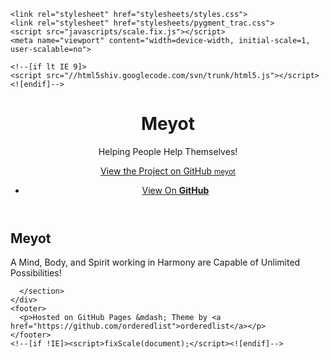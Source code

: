 <!doctype html>
<html>
  <head>
    <meta charset="utf-8">
    <meta http-equiv="X-UA-Compatible" content="chrome=1">
    <title>Meyot by meyot</title>

    <link rel="stylesheet" href="stylesheets/styles.css">
    <link rel="stylesheet" href="stylesheets/pygment_trac.css">
    <script src="javascripts/scale.fix.js"></script>
    <meta name="viewport" content="width=device-width, initial-scale=1, user-scalable=no">

    <!--[if lt IE 9]>
    <script src="//html5shiv.googlecode.com/svn/trunk/html5.js"></script>
    <![endif]-->
  </head>
  <body>
    <div class="wrapper">
      <header>
        <h1>Meyot</h1>
        <p>Helping People Help Themselves!</p>
        <p class="view"><a href="https://github.com/meyot">View the Project on GitHub <small>meyot</small></a></p>
        <ul>
          <li class="single"><a href="https://github.com/meyot/meyot.github.io">View On <strong>GitHub</strong></a></li>
        </ul>
      </header>
      <section>
      
Meyot
=====

A Mind, Body, and Spirit working in Harmony are Capable of Unlimited Possibilities!

      </section>
    </div>
    <footer>
      <p>Hosted on GitHub Pages &mdash; Theme by <a href="https://github.com/orderedlist">orderedlist</a></p>
    </footer>
    <!--[if !IE]><script>fixScale(document);</script><![endif]-->
    
  </body>
</html>